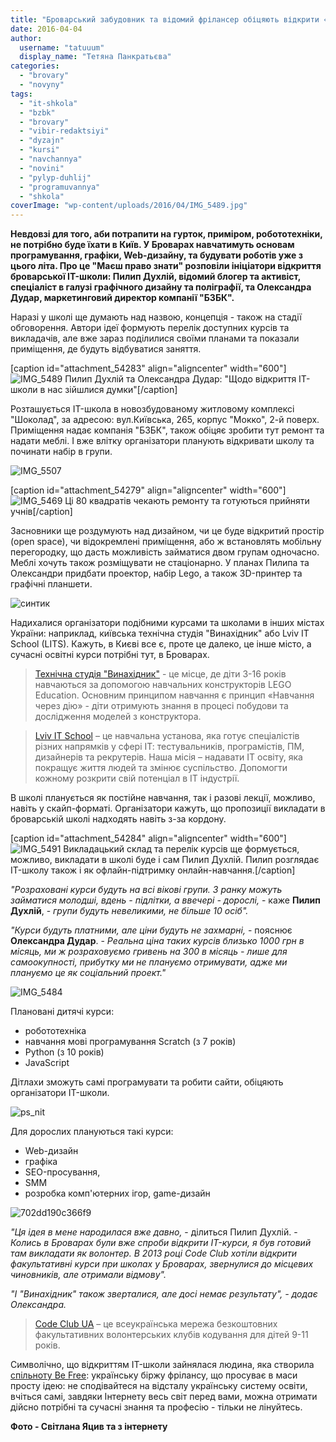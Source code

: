 ```yaml
---
title: "Броварський забудовник та відомий фрілансер обіцяють відкрити «соціальні» IT-курси"
date: 2016-04-04
author: 
  username: "tatuuum"
  display_name: "Тетяна Панкратьєва"
categories: 
  - "brovary"
  - "novyny"
tags: 
  - "it-shkola"
  - "bzbk"
  - "brovary"
  - "vibir-redaktsiyi"
  - "dyzajn"
  - "kursi"
  - "navchannya"
  - "novini"
  - "pylyp-duhlij"
  - "programuvannya"
  - "shkola"
coverImage: "wp-content/uploads/2016/04/IMG_5489.jpg"
---
```


**Невдовзі для того, аби потрапити на гурток, приміром, робототехніки, не потрібно буде їхати в Київ. У Броварах навчатимуть основам програмування, графіки, Web-дизайну, та будувати роботів уже з цього літа. Про це "Маєш право знати" розповіли ініціатори відкриття броварської IT-школи: Пилип Духлій, відомий блогер та активіст, спеціаліст в галузі графічного дизайну та поліграфії, та Олександра Дудар, маркетинговий директор компанії "БЗБК".**

Наразі у школі ще думають над назвою, концепція - також на стадії обговорення. Автори ідеї формують перелік доступних курсів та викладачів, але вже зараз поділилися своїми планами та показали приміщення, де будуть відбуватися заняття.

\[caption id="attachment\_54283" align="aligncenter" width="600"\]![IMG_5489](https://mpz.brovary.org/wp-content/uploads/2016/04/IMG_5489.jpg) Пилип Духлій та Олександра Дудар: "Щодо відкриття IT-школи в нас зійшлися думки"\[/caption\]

Розташується IT-школа в новозбудованому житловому комплексі "Шоколад", за адресою: вул.Київська, 265, корпус "Мокко", 2-й поверх. Приміщення надає компанія "БЗБК", також обіцяє зробити тут ремонт та надати меблі. І вже влітку організатори планують відкривати школу та починати набір в групи.

![IMG_5507](https://mpz.brovary.org/wp-content/uploads/2016/04/IMG_5507.jpg)

\[caption id="attachment\_54279" align="aligncenter" width="600"\]![IMG_5469](https://mpz.brovary.org/wp-content/uploads/2016/04/IMG_5469.jpg) Ці 80 квадратів чекають ремонту та готуються прийняти учнів\[/caption\]

Засновники ще роздумують над дизайном, чи це буде відкритий простір (open space), чи відокремлені приміщення, або ж встановлять мобільну перегородку, що дасть можливість займатися двом групам одночасно. Меблі хочуть також розміщувати не стаціонарно. У планах Пилипа та Олександри придбати проектор, набір Lego, а також 3D-принтер та графічні планшети.

![синтик](https://mpz.brovary.org/wp-content/uploads/2016/04/syntyk.jpeg)

Надихалися організатори подібними курсами та школами в інших містах України: наприклад, київська технічна студія "Винахідник" або Lviv IT School (LITS). Кажуть, в Києві все є, проте це далеко, це інше місто, а сучасні освітні курси потрібні тут, в Броварах.

> [Технічна студія "Винахідник"](https://vynahidnyk.org/) - це місце, де діти 3-16 років навчаються за допомогою навчальних конструкторів LEGO Education. Основним принципом навчання є принцип «Навчання через дію» - діти отримують знання в процесі побудови та дослідження моделей з конструктора.

> [Lviv IT School](https://lits.com.ua/?lang=ua) – це навчальна установа, яка готує спеціалістів різних напрямків у сфері ІТ: тестувальників, програмістів, ПМ, дизайнерів та рекрутерів. Наша місія – надавати IT освіту, яка покращує життя людей та змінює суспільство. Допомогти кожному розкрити свій потенціал в IT індустрії.

В школі планується як постійне навчання, так і разові лекції, можливо, навіть у скайп-форматі. Організатори кажуть, що пропозиції викладати в броварській школі надходять навіть з-за кордону.

\[caption id="attachment\_54284" align="aligncenter" width="600"\]![IMG_5491](https://mpz.brovary.org/wp-content/uploads/2016/04/IMG_5491.jpg) Викладацький склад та перелік курсів ще формується, можливо, викладати в школі буде і сам Пилип Духлій. Пилип розглядає IT-школу також і як офлайн-підтримку онлайн-навчання.\[/caption\]

_"Розраховані курси будуть на всі вікові групи. З ранку можуть займатися молодші, вдень - підлітки, а ввечері - дорослі,_ - каже **Пилип Духлій**, - _групи будуть невеликими, не більше 10 осіб"._

_"Курси будуть платними, але ціни будуть не захмарні,_ - пояснює **Олександра Дудар**. - _Реальна ціна таких курсів близько 1000 грн в місяць, ми ж розраховуємо гривень на 300 в місяць - лише для самоокупності, прибутку ми не плануємо отримувати, адже ми плануємо це як соціальний проект."_

![IMG_5484](https://mpz.brovary.org/wp-content/uploads/2016/04/IMG_5484.jpg)

Плановані дитячі курси:

- робототехніка
- навчання мові програмування Scratch (з 7 років)
- Python (з 10 років)
- JavaScript

Дітлахи зможуть самі програмувати та робити сайти, обіцяють організатори IT-школи.

![ps_nit](https://mpz.brovary.org/wp-content/uploads/2016/04/ps_nit.jpg)

Для дорослих плануються такі курси:

- Web-дизайн
- графіка
- SEO-просування,
- SMM
- розробка комп'ютерних ігор, game-дизайн

![702dd190c366f9](https://mpz.brovary.org/wp-content/uploads/2016/04/702dd190c366f9.jpg)

_"Ця ідея в мене народилася вже давно,_ - ділиться Пилип Духлій. - _Колись в Броварах були вже спроби відкрити IT-курси, я був готовий там викладати як волонтер. В 2013 році Code Club хотіли відкрити факультативні курси при школах у Броварах, звернулися до місцевих чиновників, але отримали відмову"._

_"І "Винахідник" також зверталися, але досі немає результату", - додає Олександра._

> [Code Club UA](https://codeclubua.org/) – це всеукраїнська мережа безкоштовних факультативних волонтерських клубів кодування для дітей 9-11 років.

Символічно, що відкриттям IT-школи зайнялася людина, яка створила [спільноту Be Free](https://www.facebook.com/groups/be.free.ua/): українську біржу фрілансу, що просуває в маси просту ідею: не сподівайтеся на відсталу українську систему освіти, вчіться самі, завдяки Інтернету весь світ перед вами, можна отримати дійсно потрібні та сучасні знання та професію - тільки не лінуйтесь.

**Фото - Світлана Яцив та з інтернету**
